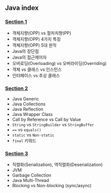 ## Java index

### [Section 1](section1.md)

- 객체지향(OPP) vs 절차치향(PP)
- 객체지향(OPP) 4가지 특징
- 객체지향(OPP) 5대 원칙
- Java의 장단점
- Java의 접근제어자
- 오버로딩(Overloading) vs 오버라이딩(Overriding)
- 객체 vs 클래스 vs 인스턴스
- 인터페이스 vs 추상 클래스

### [Section 2](section2.md)

- Java Generic
- Java Collections
- Java Reflection
- Java Wrapper Class
- Call by Reference vs Call by Value
- `String` vs `StringBuilder` vs `StringBuffer`
- `==` vs `equals()`
- `static` vs `Non-static`
- `final` 키워드

### [Section 3](section3.md)

- 직렬화(Serialization), 역직렬화(Deserialization)
- JVM
- Garbage Collection
- Java Multi-Thread
- Blocking vs Non-blocking (sync/async)
